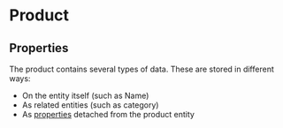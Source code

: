# Product

## Properties
The product contains several types of data. These are stored in different ways:
- On the entity itself (such as Name)
- As related entities (such as category)
- As <a style="text-align: left;" href="/04-publish-api/Product/Properties/README.md" >properties</a> detached from the product entity

